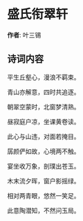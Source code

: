 # 盛氏衔翠轩

**作者**: 叶三锡

## 诗词内容

平生丘壑心，漫浪不羁束。

青山亦解意，四时共追逐。

朝翠空蒙时，北窗梦清熟。

昼寂庭户凉，坐课黄卷读。

此心与山违，对面若掩目。

孱颜俨如故，心境两不触。

宴坐收万象，剖璞出苍玉。

木末流夕晖，窗户影摇绿。

相对两青眼，悠然一笑足。

此意陶潜知，不然问玉局。


